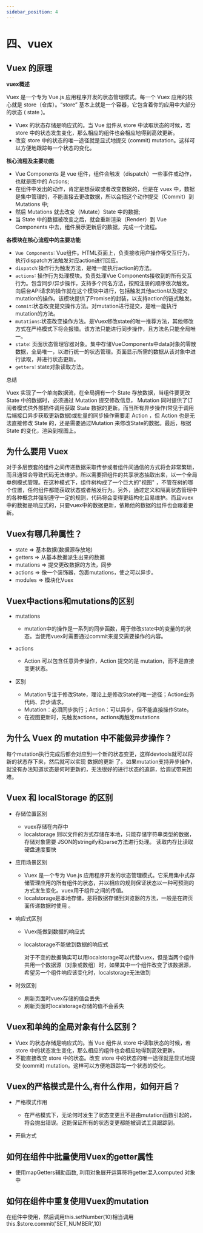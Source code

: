 ```yaml
---
sidebar_position: 4
---
```


# 四、vuex

## Vuex 的原理

**vuex概述**

Vuex 是一个专为 Vue.js 应用程序开发的状态管理模式。每一个 Vuex 应用的核心就是 store（仓库）。“store” 基本上就是一个容器，它包含着你的应用中大部分的状态 ( state )。

- Vuex 的状态存储是响应式的。当 Vue 组件从 store 中读取状态的时候，若 store 中的状态发生变化，那么相应的组件也会相应地得到高效更新。
- 改变 store 中的状态的唯一途径就是显式地提交 (commit) mutation。这样可以方便地跟踪每一个状态的变化。

**核心流程及主要功能**

- Vue Components 是 vue 组件，组件会触发（dispatch）一些事件或动作，也就是图中的 Actions;
- 在组件中发出的动作，肯定是想获取或者改变数据的，但是在 vuex 中，数据是集中管理的，不能直接去更改数据，所以会把这个动作提交（Commit）到 Mutations 中;
- 然后 Mutations 就去改变（Mutate）State 中的数据;
- 当 State 中的数据被改变之后，就会重新渲染（Render）到 Vue Components 中去，组件展示更新后的数据，完成一个流程。

**各模块在核心流程中的主要功能**

- `Vue Components`∶ Vue组件。HTML页面上，负责接收用户操作等交互行为，执行dispatch方法触发对应action进行回应。
- `dispatch`∶操作行为触发方法，是唯一能执行action的方法。
- `actions`∶ 操作行为处理模块。负责处理Vue
  Components接收到的所有交互行为。包含同步/异步操作，支持多个同名方法，按照注册的顺序依次触发。向后台API请求的操作就在这个模块中进行，包括触发其他action以及提交mutation的操作。该模块提供了Promise的封装，以支持action的链式触发。
- `commit`∶状态改变提交操作方法。对mutation进行提交，是唯一能执行mutation的方法。
- `mutations`∶状态改变操作方法。是Vuex修改state的唯一推荐方法，其他修改方式在严格模式下将会报错。该方法只能进行同步操作，且方法名只能全局唯一。
- `state`∶ 页面状态管理容器对象。集中存储VueComponents中data对象的零散数据，全局唯一，以进行统一的状态管理。页面显示所需的数据从该对象中进行读取，并进行状态更新。
- `getters`∶ state对象读取方法。

总结

Vuex 实现了一个单向数据流，在全局拥有一个 State 存放数据，当组件要更改 State 中的数据时，必须通过 Mutation 提交修改信息， Mutation 同时提供了订阅者模式供外部插件调用获取 State
数据的更新。而当所有异步操作(常见于调用后端接口异步获取更新数据)或批量的同步操作需要走 Action ，但 Action 也是无法直接修改 State 的，还是需要通过Mutation
来修改State的数据。最后，根据 State 的变化，渲染到视图上。

## 为什么要用 Vuex

对于多层嵌套的组件之间传递数据采取传参或者组件间通信的方式将会非常繁琐，而且通常会导致代码无法维护。所以需要把组件的共享状态抽取出来，以一个全局单例模式管理。在这种模式下，组件树构成了一个巨大的"视图"
  ，不管在树的哪个位置，任何组件都能获取状态或者触发行为。另外，通过定义和隔离状态管理中的各种概念并强制遵守一定的规则，代码将会变得更结构化且易维护。而且vuex中的数据是响应式的，只要vuex中的数据更新，依赖他的数据的组件也会跟着更新。

## Vuex有哪几种属性？

- state => 基本数据(数据源存放地)
- getters => 从基本数据派生出来的数据
- mutations => 提交更改数据的方法，同步
- actions => 像一个装饰器，包裹mutations，使之可以异步。
- modules => 模块化Vuex

##  Vuex中actions和mutations的区别

- mutations

    - mutation中的操作是一系列的同步函数，用于修改state中的变量的的状态。当使用vuex时需要通过commit来提交需要操作的内容。

- actions

    - Action 可以包含任意异步操作，Action 提交的是 mutation，而不是直接变更状态。

- 区别

    - Mutation专注于修改State，理论上是修改State的唯一途径；Action业务代码、异步请求。
    - Mutation：必须同步执行；Action：可以异步，但不能直接操作State。
    - 在视图更新时，先触发actions，actions再触发mutations

## 为什么 Vuex 的 mutation 中不能做异步操作？

每个mutation执行完成后都会对应到一个新的状态变更，这样devtools就可以将新的状态存下来，然后就可以实现 数据的更新
  了。如果mutation支持异步操作，就没有办法知道状态是何时更新的，无法很好的进行状态的追踪，给调试带来困难。

## Vuex 和 localStorage 的区别

- 存储位置区别

    -  vuex存储在内存中
    -  localstorage 则以文件的方式存储在本地，只能存储字符串类型的数据，存储对象需要 JSON的stringify和parse方法进行处理。 读取内存比读取硬盘速度要快

- 应用场景区别

    -  Vuex 是一个专为 Vue.js 应用程序开发的状态管理模式。它采用集中式存储管理应用的所有组件的状态，并以相应的规则保证状态以一种可预测的方式发生变化。vuex用于组件之间的传值。
    -  localstorage是本地存储，是将数据存储到浏览器的方法，一般是在跨页面传递数据时使用 。

- 响应式区别

    - Vuex能做到数据的响应式

    - localstorage不能做到数据的响应式

      对于不变的数据确实可以用localstorage可以代替vuex，但是当两个组件共用一个数据源（对象或数组）时，如果其中一个组件改变了该数据源，希望另一个组件响应该变化时，localstorage无法做到

- 时效区别

    - 刷新页面时vuex存储的值会丢失
    - 刷新页面时localstorage存储的值不会丢失

## Vuex和单纯的全局对象有什么区别？

- Vuex 的状态存储是响应式的。当 Vue 组件从 store 中读取状态的时候，若 store 中的状态发生变化，那么相应的组件也会相应地得到高效更新。
- 不能直接改变 store 中的状态。改变 store 中的状态的唯一途径就是显式地提交 (commit) mutation。这样可以方便地跟踪每一个状态的变化。

## Vuex的严格模式是什么,有什么作用，如何开启？

- 严格模式作用

    - 在严格模式下，无论何时发生了状态变更且不是由mutation函数引起的，将会抛出错误。这能保证所有的状态变更都能被调试工具跟踪到。

- 开启方式



## 如何在组件中批量使用Vuex的getter属性

- 使用mapGetters辅助函数, 利用对象展开运算符将getter混入computed 对象中



## 如何在组件中重复使用Vuex的mutation

在组件中使用，然后调用this.setNumber(10)相当调用this.$store.commit('SET_NUMBER',10)
